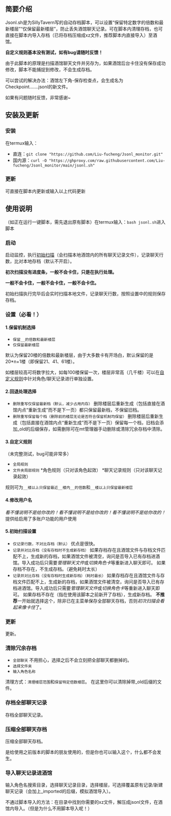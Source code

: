 ## 简要介绍

Jsonl.sh是为SillyTavern写的自动存档脚本，可以设置“保留特定数字的倍数和最新楼层”“仅保留最新楼层”，防止丢失酒馆聊天记录。可在脚本内清理存档，也可直接在脚本内导入存档（已将存档压缩成xz文件，推荐脚本内直接导入）至酒馆。

**自定义规则基本没有测试，如有bug请随时反馈！**

由于此脚本的原理是扫描酒馆聊天文件并另存为，如果酒馆后台卡住没有保存成功修改，脚本不能捕捉到修改，不会生成存档。

可以尝试的解决办法：酒馆左下角-保存检查点，会生成名为Checkpoint…….jsonl的新文件。

如果有问题随时反馈，非常感谢~

## 安装及更新

### 安装

在termux输入：

* 直连：`git clone "https://github.com/Liu-fucheng/Jsonl_monitor.git"`
* 国内源：`curl -O "https://ghproxy.com/raw.githubusercontent.com/Liu-fucheng/Jsonl_monitor/main/jsonl.sh"`

### 更新

可直接在脚本内更新或输入以上代码更新

## 使用说明

（如正在运行一键脚本，需先退出原有脚本）在termux输入：`bash jsonl.sh`进入脚本

### 启动

启动监控，执行[初始扫描](#5初始扫描设置)（会扫描本地酒馆内的所有聊天记录文件），记录聊天行数，比对本地存档（默认不开启）。

**初次扫描没有进度条，一般不会卡住，只是在执行处理。**

**一般不会卡住，一般不会卡住，一般不会卡住。**

初始扫描执行完毕后会实时扫描本地文件，记录聊天行数，按照设置中的规则保存存档。

### 设置（必看！）

#### 1.保留机制选择

* `保留__的倍数和最新楼层`
* `仅保留最新楼层`
  
默认为保留20楼的倍数和最新楼层，由于大多数卡有开场白，默认保留的是20*n+1楼（即保留21、41、61楼）。

如楼层较高可将数字拉大，如每100楼保留一次，楼层非常高（几千楼）可以在[自定义规则](#3自定义规则)中针对角色/聊天记录进行单独设置。

#### 2.回退处理选择

* `删除重写仅保留最新档（默认，减少占用内存）`
  删除楼层后重新生成（包括直接在酒馆内点“重新生成”而不是下一页）都只保留最新档，不保留旧档。
* `删除重写保留每个档（删除前的楼层无论是否符合保留机制均保留）`
  删除楼层后重新生成（包括直接在酒馆内点“重新生成”而不是下一页）保留每一个档，旧档会添加_old的后缀保存，如需删除可在mt管理器手动删除或清除冗余存档中清除。

#### 3.自定义规则
（未完整测试，bug可能非常多）

* `全局规则`
* `文件夹局部规则`
  *角色规则（只对该角色起效）
  *聊天记录规则（只对该聊天记录起效）

规则可为`__楼以上只保留最近__楼内__的倍数`和`__楼以上只保留最新楼层`

#### 4.修改用户名
*看不懂说明不是给你改的！看不懂说明不是给你改的！看不懂说明不是给你改的！*
提供给启用了多账户功能的用户使用

#### 5.初始扫描设置

* `仅记录行数，不对比存档（默认）`
  优点是很快。
* `记录并对比存档（没有存档时不生成新存档）`
  如果存档存在且酒馆文件与存档文件匹配不上，生成新的存档，如果酒馆文件被清空，询问是否导入已有存档进酒馆。导入成功后只需要*管理聊天文件*或*切换角色卡*等重新进入聊天即可。
  如果存档不存在，不生成存档。（避免耗时太长）
* `记录并对比存档（没有存档时生成新存档）（耗时最长）`
  如果存档存在且酒馆文件与存档文件匹配不上，生成新的存档，如果酒馆文件被清空，询问是否导入已有存档进酒馆。导入成功后只需要*管理聊天文件*或*切换角色卡*等重新进入聊天即可。
  如果存档不存在（指在使用该脚本之前新开了存档），生成新存档。
  **不推荐**一开始就选择这个，除非已在主菜单保存全部聊天存档，否则*初次扫描会看起来像卡住*了。

### 更新

更新。

### 清除冗余存档

* `全部聊天`
  不用担心，选择之后不会立刻把全部聊天都删掉的。
* `选择文件夹`
* `输入角色名称`

清理方式：`清理楼层范围`和`保留特定倍数楼层`。
在这里你可以清除掉带_old后缀的文件。

### 存档全部聊天记录

存档全部聊天记录。

### 压缩全部聊天存档

压缩全部聊天存档。

是给使用之前版本的脚本的朋友使用的，但是你也可以输入这个，什么都不会发生。

### 导入聊天记录进酒馆

输入角色名搜索目录，选择聊天记录目录，选择楼层，可选择覆盖原有记录/新建聊天记录（会加上_imported的后缀，模拟酒馆导入）。

不通过脚本导入的方法：在目录中找到你需要的xz文件，解压成jsonl文件，在酒馆内导入。（但是为什么不用脚本导入呢！）
